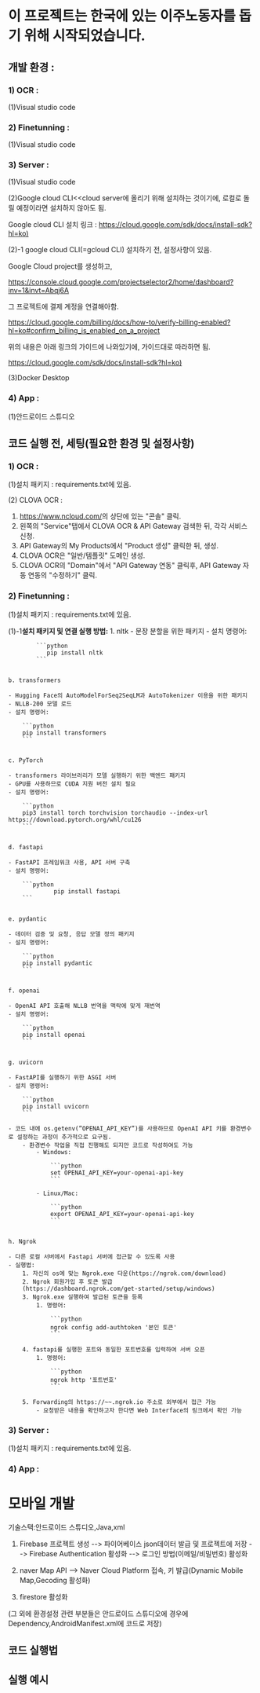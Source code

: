 # 이 프로젝트는 한국에 있는 이주노동자를 돕기 위해 시작되었습니다.

## 개발 환경 :
### 1) OCR :
(1)Visual studio code
### 2) Finetunning :
(1)Visual studio code
### 3) Server :
(1)Visual studio code

(2)Google cloud CLI<<cloud server에 올리기 위해 설치하는 것이기에, 로컬로 돌릴 예정이라면 설치하지 않아도 됨.

Google cloud CLI 설치 링크 : <https://cloud.google.com/sdk/docs/install-sdk?hl=ko)>

(2)-1
google cloud CLI(=gcloud CLI) 설치하기 전, 설정사항이 있음.

Google Cloud project를 생성하고,

<https://console.cloud.google.com/projectselector2/home/dashboard?inv=1&invt=Abqj6A> 

그 프로젝트에 결제 계정을 연결해아함.

<https://cloud.google.com/billing/docs/how-to/verify-billing-enabled?hl=ko#confirm_billing_is_enabled_on_a_project>

위의 내용은 아래 링크의 가이드에 나와있기에, 가이드대로 따라하면 됨.

<https://cloud.google.com/sdk/docs/install-sdk?hl=ko)>

(3)Docker Desktop

### 4) App :
(1)안드로이드 스튜디오


## 코드 실행 전, 세팅(필요한 환경 및 설정사항)

### 1) OCR :
(1)설치 패키지 : requirements.txt에 있음.

(2) CLOVA OCR :
1. <https://www.ncloud.com/>의 상단에 있는 "콘솔" 클릭.
2. 왼쪽의 "Service"탭에서 CLOVA OCR & API Gateway 검색한 뒤, 각각 서비스 신청.
3. API Gateway의 My Products에서 "Product 생성" 클릭한 뒤, 생성.
4. CLOVA OCR은 "일반/템플릿" 도메인 생성.
5. CLOVA OCR의 "Domain"에서 "API Gateway 연동" 클릭후, API Gateway 자동 연동의 "수정하기" 클릭.
### 2) Finetunning :
(1)설치 패키지 : requirements.txt에 있음.


(1)-1**설치 패키지 및 연결 실행 방법:**
    1. nltk
        - 문장 분할을 위한 패키지
        - 설치 명령어:
            
            ```python
               pip install nltk
            ```
            
    
    b. transformers
    
    - Hugging Face의 AutoModelForSeq2SeqLM과 AutoTokenizer 이용을 위한 패키지
    - NLLB-200 모델 로드
    - 설치 명령어:
        
        ```python
        pip install transformers
        ```
        
    
    c. PyTorch
    
    - transformers 라이브러리가 모델 실행하기 위한 백엔드 패키지
    - GPU를 사용하므로 CUDA 지원 버전 설치 필요
    - 설치 명령어:
        
        ```python
        pip3 install torch torchvision torchaudio --index-url https://download.pytorch.org/whl/cu126
        ```
        
    
    d. fastapi
    
    - FastAPI 프레임워크 사용, API 서버 구축
    - 설치 명령어:
        
        ```python
                 pip install fastapi
        ```
        
    
    e. pydantic
    
    - 데이터 검증 및 요청, 응답 모델 정의 패키지
    - 설치 명령어:
        
        ```python
        pip install pydantic
        ```
        
    
    f. openai
    
    - OpenAI API 호출해 NLLB 번역을 맥락에 맞게 재번역
    - 설치 명령어:
        
        ```python
        pip install openai
        ```
        
    
    g. uvicorn
    
    - FastAPI를 실행하기 위한 ASGI 서버
    - 설치 명령어:
        
        ```python
        pip install uvicorn
        ```
        
    - 코드 내에 os.getenv(”OPENAI_API_KEY”)를 사용하므로 OpenAI API 키를 환경변수로 설정하는 과정이 추가적으로 요구됨.
        - 환경변수 작업을 직접 진행해도 되지만 코드로 작성하여도 가능
            - Windows:
                
                ```python
                set OPENAI_API_KEY=your-openai-api-key
                ```
                
            - Linux/Mac:
                
                ```python
                export OPENAI_API_KEY=your-openai-api-key
                ```
                
    
    h. Ngrok
    
    - 다른 로컬 서버에서 Fastapi 서버에 접근할 수 있도록 사용
    - 실행법:
        1. 자신의 os에 맞는 Ngrok.exe 다운(https://ngrok.com/download)
        2. Ngrok 회원가입 후 토큰 발급
        (https://dashboard.ngrok.com/get-started/setup/windows)
        3. Ngrok.exe 실행하여 발급된 토큰을 등록
            1. 명령어:
                
                ```python
                ngrok config add-authtoken '본인 토큰'
                ```
                
        4. fastapi를 실행한 포트와 동일한 포트번호를 입력하여 서버 오픈
            1. 명령어:
                
                ```python
                ngrok http '포트번호'
                ```
                
        5. Forwarding의 https://~~.ngrok.io 주소로 외부에서 접근 가능 
            - 요청받은 내용을 확인하고자 한다면 Web Interface의 링크에서 확인 가능

### 3) Server : 
(1)설치 패키지 : requirements.txt에 있음.
### 4) App :
# 모바일 개발
기술스택:안드로이드 스튜디오,Java,xml

1. Firebase 프로젝트 생성 --> 파이어베이스 json데이터 발급 및 프로젝트에 저장 --> Firebase Authentication 활성화 --> 로그인 방법(이메일/비밀번호) 활성화

2. naver Map API —> Naver Cloud Platform 접속, 키 발급(Dynamic Mobile Map,Gecoding 활성화)

3. firestore 활성화

(그 외에 환경설정 관련 부분들은 안드로이드 스튜디오에 경우에 Dependency,AndroidManifest.xml에 코드로 저장)

###

## 코드 실행법

## 실행 예시

